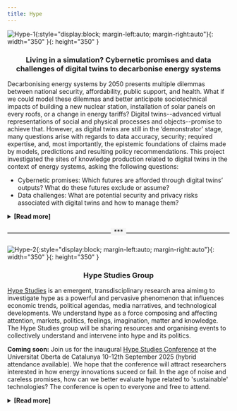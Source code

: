 ```yaml
---
title: Hype
---
```


![Hype-1](assets/img/energy-hype1.gif){:style="display:block; margin-left:auto; margin-right:auto"}{: width="350" }{: height="350" }


<h3> <p style="text-align: center;"> Living in a simulation? Cybernetic promises and data challenges of digital twins to decarbonise energy systems </p> </h3> 

Decarbonising energy systems by 2050 presents multiple dilemmas between national security, affordability, public support, and health. What if we could model these dilemmas and better anticipate sociotechnical impacts of building a new nuclear station, installation of solar panels on every roofs, or a change in energy tariffs? Digital twins--advanced virtual representations of social and physical processes and objects--promise to achieve that. However, as digital twins are still in the ‘demonstrator’ stage, many questions arise with regards to data accuracy, security; required expertise, and, most importantly, the epistemic foundations of claims made by models, predictions and resulting policy recommendations. This project investigated the sites of knowledge production related to digital twins in the context of energy systems, asking the following questions:
<ul>
  <li>Cybernetic promises: Which futures are afforded through digital twins’ outputs? What do these futures exclude or assume?</li>
  <li>Data challenges: What are potential security and privacy risks associated with digital twins and how to manage them?</li>
</ul>

<details>
  <summary><strong>[Read more]</strong></summary>
  <p>
  <p><strong>Main findings:</strong></p>
<p>The analysis reveals that initially hype helped to enrol a broad community of stakeholders through the promises of detailed, real-time modelling, developed in tandem with responsible innovation tools for data scientists. Soon after, this framing brought about disappointment and confusion. With data access emerging as a key challenge, practitioners are re-aligning the agenda towards the creation of the infrastructure for data sharing. However, the debate on the ethics and politics of digital twins stayed with the initial framing of ‘digital twins-as-models’. In other words, the politics of data sharing were concealed. As such, digital twins require sociotechnical analysis beyond the modelling-specific concerns of bias, accuracy or explainability. Energy governance should focus instead on anticipating the reconfiguration of the political and economic relationships enabled by new data sharing infrastructures. Finally, we identify three governance concerns related to data sharing infrastructures in energy: 1) transparent procurement; 2) public engagement in grid upgrades; 3) sustainable financing of public IT projects.</p>
  <br>
<div style="text-align: center; position: relative; margin: 2em 0;">
  <hr style="border: none; border-top: 1px solid #ccc; margin: 0;">
  <span style="position: absolute; top: -0.7em; left: 50%; transform: translateX(-50%); background: #f6f6f6; padding: 0 0.5em;">***</span>
</div>
 <p><strong>Policy Recommendations:</strong></p>
  <br>
  <ul>
  <li><strong>Recommendation 1: </strong>DESNZ or Innovate UK to commission research charting of the interests, business models and powers of future software services: ‘companies are planting their flags. There are a few monopolies that are starting to being or be built or required for the energy system, and people want them because, well, it's a guaranteed return’ (interview quote). Within that, the energy industry ought to learn from the rich literature on theorising platform power dynamics through regulatory capture and empirical cases from other sectors.</li>
<li><strong>Recommendation 2: </strong>The National Digital Twin Programme and Alan Turing Digital Twin Network+ to launch interdisciplinary exchanges workshops on interoperability where energy practitioners, lawyers, economists, political researchers and computer scientists together discuss the implications of various architectures and metadata formats.</li>
<li><strong>Recommendation 3: </strong>Ofgem to move beyond the pilot project as a default mode of R&D, focusing instead on mandating the upgrade of mundane legacy issues, like inconsistencies in data formats across DNOs.</li>
<li><strong>Recommendation 4: </strong>Ofgem and Cabinet office to increase the transparency in public procurement of software to improve public trust in energy digitalisation and avoid controversies like the NHS procuring Palantir to process patient data. </li>
<li><strong>Recommendation 5: </strong>Think tanks and NGOs (e.g. Regen, Citizen Advice Bureau) to revive debate about consumer privacy ahead of the creation of the consumer data consent mechanism. The framing should be a matter of advancing evidence-based deliberation rather than solely informing citizens.</li>
</ul>
<div style="text-align: center; position: relative; margin: 2em 0;">
  <hr style="border: none; border-top: 1px solid #ccc; margin: 0;">
  <span style="position: absolute; top: -0.7em; left: 50%; transform: translateX(-50%); background: #f6f6f6; padding: 0 0.5em;">***</span>
</div>
<p><strong>Project team:</strong> Dr Ola Michalec (Fellow), hosted by Energy Systems Catapult </p>
<div style="text-align: center; position: relative; margin: 2em 0;">
  <hr style="border: none; border-top: 1px solid #ccc; margin: 0;">
  <span style="position: absolute; top: -0.7em; left: 50%; transform: translateX(-50%); background: #f6f6f6; padding: 0 0.5em;">***</span>
</div>
<p><strong>Outputs:</strong></p>
<ul>
  <li><strong>Peer-reviewed journal article:</strong> "Models vs infrastructures? On the role of digital twins’ hype in anticipating the governance of the UK energy industry”. In Environmental Science and Policy (Special Issue on twin transitions). 2025. By Michalec, O. <a href="https://doi.org/10.1016/j.envsci.2025.104041">Full text</a></li>
  <li><strong>Webinar:</strong> "Developing digital twins in the energy industry". In Value in Energy Data, Energy Systems Catapult webinar. 2025. By Michalec, O. <a href="https://www.youtube.com/watch?v=m7YmwzSdXxM&t=2144s&ab_channel=EnergySystemsCatapult">Full video</a></li>
</ul>
<div style="text-align: center; position: relative; margin: 2em 0;">
  <hr style="border: none; border-top: 1px solid #ccc; margin: 0;">
  <span style="position: absolute; top: -0.7em; left: 50%; transform: translateX(-50%); background: #f6f6f6; padding: 0 0.5em;">***</span>
</div>

<html>
  <head>
   <title>Webinar: Developing Digital Twins in the Energy Industry</title>
  </head>
  <body>
    <h1>Developing Digital Twin in the Energy Industry</h1>
<iframe width="560" height="315" src="https://www.youtube.com/embed/m7YmwzSdXxM?si=8A-K8rTlOR-fIygD" title="YouTube video player" frameborder="0" allow="accelerometer; autoplay; clipboard-write; encrypted-media; gyroscope; picture-in-picture; web-share" referrerpolicy="strict-origin-when-cross-origin" allowfullscreen></iframe>
  </body>
</html>

  </p>
  </details>

  <div style="text-align: center; position: relative; margin: 2em 0;">
  <hr style="border: none; border-top: 1px solid #ccc; margin: 0;">
  <span style="position: absolute; top: -0.7em; left: 50%; transform: translateX(-50%); background: #f6f6f6; padding: 0 0.5em;">***</span>
</div>

  ![Hype-2](assets/img/energy-hype2.gif){:style="display:block; margin-left:auto; margin-right:auto"}{: width="350" }{: height="350" }

  <h3> <p style="text-align: center;"> Hype Studies Group </p> </h3> 

[Hype Studies](https://hypestudies.org/) is an emergent, transdisciplinary research area aimimg to investigate hype as a powerful and pervasive phenomenon that influences economic trends, political agendas, media narratives, and technological developments. We understand hype as a force composing and affecting attention, markets, politics, feelings, imagination, matter and knowledge. The Hype Studies group will be sharing resources and organising events to collectively understand and intervene into hype and its politics.

**Coming soon:** Join us for the inaugural [Hype Studies Conference](https://hypestudies.org/conference) at the Universitat Oberta de Catalunya 10-12th September 2025 (hybrid attendance available). We hope that the conference will attract researchers interested in how energy innovations suceed or fail. In the age of noise and careless promises, how can we better evaluate hype related to 'sustainable' technologies? The conference is open to everyone and free to attend.


  <details>
   <summary><strong>[Read more]</strong></summary>
<div style="text-align: center; position: relative; margin: 2em 0;">
  <hr style="border: none; border-top: 1px solid #ccc; margin: 0;">
  <span style="position: absolute; top: -0.7em; left: 50%; transform: translateX(-50%); background: #f6f6f6; padding: 0 0.5em;">***</span>
</div>

  <p><strong>Commissioned artwork</strong></p>
  <br>
 <p>Coming soon!</p>
<div style="text-align: center; position: relative; margin: 2em 0;">
  <hr style="border: none; border-top: 1px solid #ccc; margin: 0;">
  <span style="position: absolute; top: -0.7em; left: 50%; transform: translateX(-50%); background: #f6f6f6; padding: 0 0.5em;">***</span>
</div>
<p><strong>Project team:</strong> Andreu Belsunces Gonçalves, Wenzel Mehnert, Vassilis Galanos, Dani Shanley, Jascha Bareis, Pierre Depaz, Isa Luiten, Ola Michalec </p>
<div style="text-align: center; position: relative; margin: 2em 0;">
  <hr style="border: none; border-top: 1px solid #ccc; margin: 0;">
  <span style="position: absolute; top: -0.7em; left: 50%; transform: translateX(-50%); background: #f6f6f6; padding: 0 0.5em;">***</span>
</div>
<p><strong>Outputs:</strong></p>
<ul>
  <li><strong>Website:</strong> <a href="https://hypestudies.org/">www.hypestudies.org<a></li>
  
</ul>


  
  </details>
  

